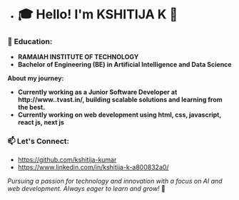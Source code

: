 - # 🎓 **Hello! I'm KSHITIJA K** 👋

### 🏫 **Education:**
- **RAMAIAH INSTITUTE OF TECHNOLOGY**
- **Bachelor of Engineering (BE) in Artificial Intelligence and Data Science**
  
**About my journey:**
- **Currently working as a Junior Software Developer at http://www..tvast.in/, building scalable solutions and learning from the best.**
- **Currently working on web development using html, css, javascript, react js, next js**

### 📫 **Let's Connect:**
- https://github.com/kshitija-kumar
- https://www.linkedin.com/in/kshitija-k-a800832a0/

*Pursuing a passion for technology and innovation with a focus on AI and web development. Always eager to learn and grow!* 🚀
